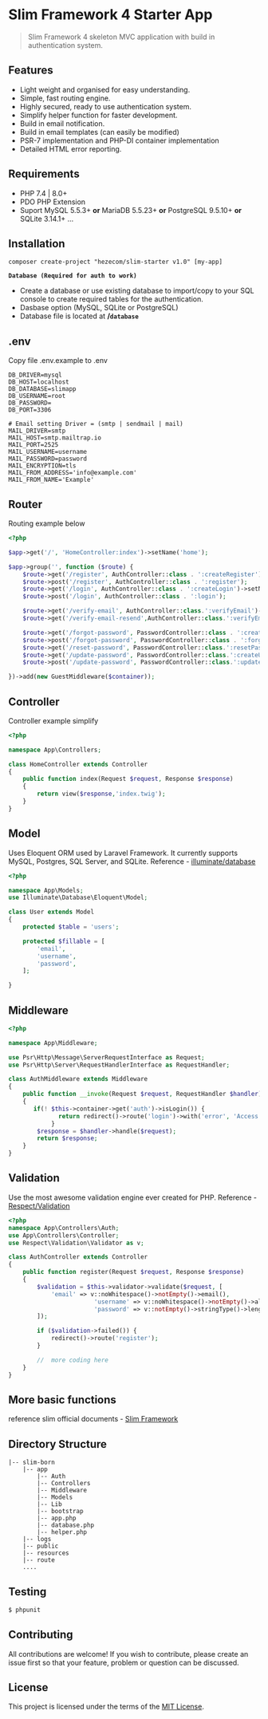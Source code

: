 # Slim Framework 4 Starter App

> Slim Framework 4 skeleton MVC application with build in authentication system.

## Features

 * Light weight and organised for easy understanding.
 * Simple, fast routing engine.
 * Highly secured, ready to use authentication system.
 * Simplify helper function for faster development.
 * Build in email notification.
 * Build in email templates (can easily be modified)
 * PSR-7 implementation and PHP-DI container implementation
 * Detailed HTML error reporting.

## Requirements

 * PHP 7.4 | 8.0+
 * PDO PHP Extension
 * Suport MySQL 5.5.3+ **or** MariaDB 5.5.23+ **or** PostgreSQL 9.5.10+ **or** SQLite 3.14.1+ ...

## Installation



```shell
composer create-project "hezecom/slim-starter v1.0" [my-app]
```
**`Database (Required for auth to work)`**
* Create a database or use existing database to import/copy to your SQL console to create required tables for the authentication.
* Dasbase option (MySQL, SQLite or PostgreSQL)
* Database file is located at **/`database`**

## .env

Copy file .env.example to .env

```
DB_DRIVER=mysql
DB_HOST=localhost
DB_DATABASE=slimapp
DB_USERNAME=root
DB_PASSWORD=
DB_PORT=3306

# Email setting Driver = (smtp | sendmail | mail)
MAIL_DRIVER=smtp
MAIL_HOST=smtp.mailtrap.io
MAIL_PORT=2525
MAIL_USERNAME=username
MAIL_PASSWORD=password
MAIL_ENCRYPTION=tls
MAIL_FROM_ADDRESS='info@example.com'
MAIL_FROM_NAME='Example'
```

## Router

Routing example below

```php
<?php

$app->get('/', 'HomeController:index')->setName('home');

$app->group('', function ($route) {
    $route->get('/register', AuthController::class . ':createRegister')->setName('register');
    $route->post('/register', AuthController::class . ':register');
    $route->get('/login', AuthController::class . ':createLogin')->setName('login');
    $route->post('/login', AuthController::class . ':login');

    $route->get('/verify-email', AuthController::class.':verifyEmail')->setName('verify.email');
    $route->get('/verify-email-resend',AuthController::class.':verifyEmailResend')->setName('verify.email.resend');

    $route->get('/forgot-password', PasswordController::class . ':createForgotPassword')->setName('forgot.password');
    $route->post('/forgot-password', PasswordController::class . ':forgotPassword');
    $route->get('/reset-password', PasswordController::class.':resetPassword')->setName('reset.password');
    $route->get('/update-password', PasswordController::class.':createUpdatePassword')->setName('update.password');
    $route->post('/update-password', PasswordController::class.':updatePassword');

})->add(new GuestMiddleware($container));
```

## Controller

Controller example simplify
```php
<?php

namespace App\Controllers;

class HomeController extends Controller
{
	public function index(Request $request, Response $response)
	{
		return view($response,'index.twig');
	}
}
```

## Model

Uses Eloquent ORM used by Laravel Framework. It currently supports MySQL, Postgres, SQL Server, and SQLite.
Reference - [illuminate/database](https://github.com/illuminate/database)
```php
<?php

namespace App\Models;
use Illuminate\Database\Eloquent\Model;

class User extends Model
{
	protected $table = 'users';

	protected $fillable = [
		'email',
		'username',
		'password',
	];

}
```

## Middleware

```php
<?php

namespace App\Middleware;

use Psr\Http\Message\ServerRequestInterface as Request;
use Psr\Http\Server\RequestHandlerInterface as RequestHandler;

class AuthMiddleware extends Middleware
{
	public function __invoke(Request $request, RequestHandler $handler)
	{
	   if(! $this->container->get('auth')->isLogin()) {
              return redirect()->route('login')->with('error', 'Access denied, you need to login.');
            }
        $response = $handler->handle($request);
        return $response;
	}
}
```

## Validation

Use the most awesome validation engine ever created for PHP.
Reference - [Respect/Validation](https://github.com/Respect/Validation)
```php
<?php
namespace App\Controllers\Auth;
use App\Controllers\Controller;
use Respect\Validation\Validator as v;

class AuthController extends Controller
{
	public function register(Request $request, Response $response)
	{
		$validation = $this->validator->validate($request, [
			'email' => v::noWhitespace()->notEmpty()->email(),
                        'username' => v::noWhitespace()->notEmpty()->alnum(),
                        'password' => v::notEmpty()->stringType()->length(8),
		]);

		if ($validation->failed()) {
		    redirect()->route('register');
		}

		//	more coding here
	}
}
```

## More basic functions

reference slim official documents - [Slim Framework](http://www.slimframework.com/docs/)



## Directory Structure

```shell
|-- slim-born
	|-- app
		|-- Auth
		|-- Controllers
		|-- Middleware
		|-- Models
		|-- Lib
	    |-- bootstrap
		|-- app.php
        |-- database.php
        |-- helper.php
    |-- logs
	|-- public
	|-- resources
    |-- route
	....
```

## Testing

``` bash
$ phpunit
```

## Contributing

All contributions are welcome! If you wish to contribute, please create an issue first so that your feature, problem or question can be discussed.

## License

This project is licensed under the terms of the [MIT License](https://opensource.org/licenses/MIT).
